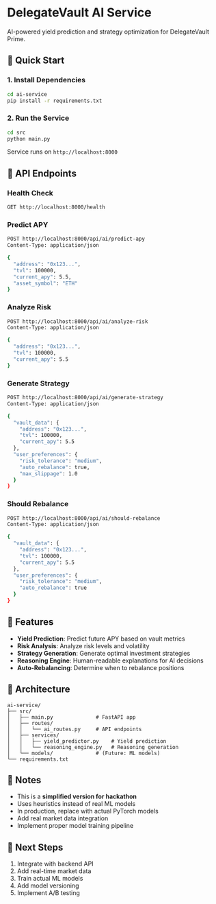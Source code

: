 # DelegateVault AI Service

AI-powered yield prediction and strategy optimization for DelegateVault Prime.

## 🚀 Quick Start

### 1. Install Dependencies

```bash
cd ai-service
pip install -r requirements.txt
```

### 2. Run the Service

```bash
cd src
python main.py
```

Service runs on `http://localhost:8000`

## 📡 API Endpoints

### Health Check
```bash
GET http://localhost:8000/health
```

### Predict APY
```bash
POST http://localhost:8000/api/ai/predict-apy
Content-Type: application/json

{
  "address": "0x123...",
  "tvl": 100000,
  "current_apy": 5.5,
  "asset_symbol": "ETH"
}
```

### Analyze Risk
```bash
POST http://localhost:8000/api/ai/analyze-risk
Content-Type: application/json

{
  "address": "0x123...",
  "tvl": 100000,
  "current_apy": 5.5
}
```

### Generate Strategy
```bash
POST http://localhost:8000/api/ai/generate-strategy
Content-Type: application/json

{
  "vault_data": {
    "address": "0x123...",
    "tvl": 100000,
    "current_apy": 5.5
  },
  "user_preferences": {
    "risk_tolerance": "medium",
    "auto_rebalance": true,
    "max_slippage": 1.0
  }
}
```

### Should Rebalance
```bash
POST http://localhost:8000/api/ai/should-rebalance
Content-Type: application/json

{
  "vault_data": {
    "address": "0x123...",
    "tvl": 100000,
    "current_apy": 5.5
  },
  "user_preferences": {
    "risk_tolerance": "medium",
    "auto_rebalance": true
  }
}
```

## 🧠 Features

- **Yield Prediction**: Predict future APY based on vault metrics
- **Risk Analysis**: Analyze risk levels and volatility
- **Strategy Generation**: Generate optimal investment strategies
- **Reasoning Engine**: Human-readable explanations for AI decisions
- **Auto-Rebalancing**: Determine when to rebalance positions

## 🔧 Architecture

```
ai-service/
├── src/
│   ├── main.py              # FastAPI app
│   ├── routes/
│   │   └── ai_routes.py     # API endpoints
│   ├── services/
│   │   ├── yield_predictor.py    # Yield prediction
│   │   └── reasoning_engine.py   # Reasoning generation
│   └── models/              # (Future: ML models)
└── requirements.txt
```

## 📝 Notes

- This is a **simplified version for hackathon**
- Uses heuristics instead of real ML models
- In production, replace with actual PyTorch models
- Add real market data integration
- Implement proper model training pipeline

## 🎯 Next Steps

1. Integrate with backend API
2. Add real-time market data
3. Train actual ML models
4. Add model versioning
5. Implement A/B testing
